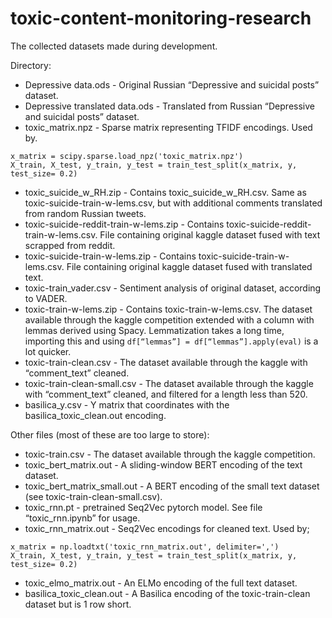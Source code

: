 # toxic-content-monitoring-research
The collected datasets made during development.

Directory:

* Depressive data.ods - Original Russian “Depressive and suicidal posts” dataset.
* Depressive translated data.ods - Translated from Russian “Depressive and suicidal posts” dataset.
* toxic_matrix.npz - Sparse matrix representing TFIDF encodings. Used by.
```
x_matrix = scipy.sparse.load_npz('toxic_matrix.npz')
X_train, X_test, y_train, y_test = train_test_split(x_matrix, y, test_size= 0.2)
```
* toxic_suicide_w_RH.zip - Contains toxic_suicide_w_RH.csv. Same as toxic-suicide-train-w-lems.csv, but with additional comments translated from random Russian tweets.
* toxic-suicide-reddit-train-w-lems.zip - Contains toxic-suicide-reddit-train-w-lems.csv. File containing original kaggle dataset fused with text scrapped from reddit.
* toxic-suicide-train-w-lems.zip - Contains toxic-suicide-train-w-lems.csv. File containing original kaggle dataset fused with translated text.
* toxic-train_vader.csv - Sentiment analysis of original dataset, according to VADER.
* toxic-train-w-lems.zip - Contains toxic-train-w-lems.csv. The dataset available through the kaggle competition extended with a column with lemmas derived using Spacy. Lemmatization takes a long time, importing this and using `df[“lemmas”] = df[“lemmas”].apply(eval)` is a lot quicker.
* toxic-train-clean.csv - The dataset available through the kaggle with “comment_text” cleaned.
* toxic-train-clean-small.csv - The dataset available through the kaggle with “comment_text” cleaned, and filtered for a length less than 520.
* basilica_y.csv - Y matrix that coordinates with the basilica_toxic_clean.out
encoding.

Other files (most of these are too large to store):
* toxic-train.csv - The dataset available through the kaggle competition.
* toxic_bert_matrix.out - A sliding-window BERT encoding of the text dataset.
* toxic_bert_matrix_small.out - A BERT encoding of the small text dataset (see toxic-train-clean-small.csv).
* toxic_rnn.pt - pretrained Seq2Vec pytorch model. See file “toxic_rnn.ipynb” for usage.
* toxic_rnn_matrix.out - Seq2Vec encodings for cleaned text. Used by;
```
x_matrix = np.loadtxt('toxic_rnn_matrix.out', delimiter=',')
X_train, X_test, y_train, y_test = train_test_split(x_matrix, y, test_size= 0.2)
```
* toxic_elmo_matrix.out - An ELMo encoding of the full text dataset.
* basilica_toxic_clean.out - A Basilica encoding of the toxic-train-clean dataset
but is 1 row short.
